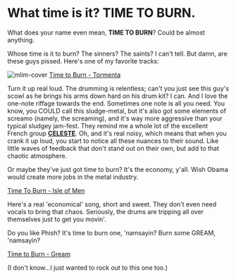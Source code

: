 # What time is it? TIME TO BURN.

What does your name even mean, **TIME TO BURN**? Could be almost anything.

Whose time is it to burn? The sinners? The saints? I can't tell. But damn, are these guys pissed. Here's one of my favorite tracks:

![mlim-cover](/content/images/time-to-burn-island.jpg)
[Time to Burn - Tormenta](/static/mp3/04-tormentia.mp3)

Turn it up real loud. The drumming is relentless; can't you just see this guy's scowl as he brings his arms down hard on his drum kit? I can. And I love the one-note riffage towards the end. Sometimes one note is all you need. You know, you COULD call this sludge-metal, but it's also got some elements of screamo (namely, the screaming), and it's way more aggressive than your typical sludgey jam-fest. They remind me a whole lot of the excellent French group [**CELESTE**](http://denovali.com/celeste/). Oh, and it's real noisy, which means that when you crank it up loud, you start to notice all these nuances to their sound. Like little waves of feedback that don't stand out on their own, but add to that chaotic atmosphere.

Or maybe they've just got time to burn? It's the economy, y'all. Wish Obama would create more jobs in the metal industry.

[Time To Burn - Isle of Men](/static/mp3/06-isle-of-men.mp3)

Here's a real 'economical' song, short and sweet. They don't even need vocals to bring that chaos. Seriously, the drums are tripping all over themselves just to get you movin'.

Do you like Phish? It's time to burn one, 'namsayin? Burn some GREAM, 'namsayin?

[Time to Burn - Gream](/static/mp3/09-gream.mp3)

\(I don't know...I just wanted to rock out to this one too.\)
